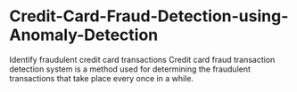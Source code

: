 # Credit-Card-Fraud-Detection-using-Anomaly-Detection
Identify fraudulent credit card transactions
Credit card fraud transaction detection system is a method used for determining the fraudulent transactions that take place every once in a while. 
